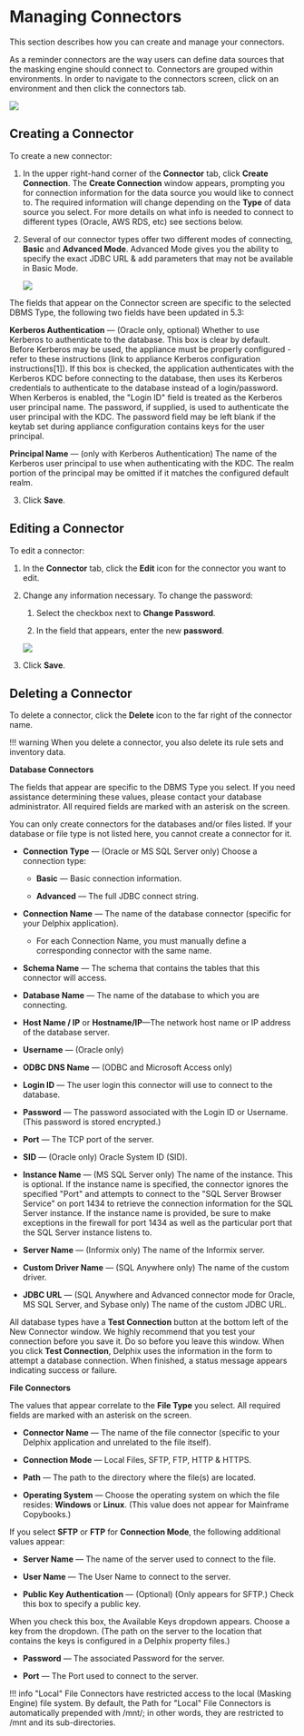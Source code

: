 # Managing Connectors

This section describes how you can create and manage your connectors.

As a reminder connectors are the way users can define data sources that
the masking engine should connect to. Connectors are grouped within
environments. In order to navigate to the connectors screen, click on an
environment and then click the connectors tab.

![](./media/image5.png)

## Creating a Connector

To create a new connector:

1.  In the upper right-hand corner of the **Connector** tab, click
    **Create Connection**. The **Create Connection** window appears,
    prompting you for connection information for the data source you
    would like to connect to. The required information will change
    depending on the **Type** of data source you select. For more
    details on what info is needed to connect to different types
    (Oracle, AWS RDS, etc) see sections below.

2.  Several of our connector types offer two different modes of
    connecting, **Basic** and **Advanced Mode**. Advanced Mode gives you
    the ability to specify the exact JDBC URL & add parameters that
    may not be available in Basic Mode.

    ![](./media/create_connector.png)
    
The fields that appear on the Connector screen are specific to the selected DBMS Type, the following two fields have been updated in 5.3:

**Kerberos Authentication** — (Oracle only, optional) Whether to use Kerberos to authenticate to the database. This box is clear by default. Before Kerberos may be used, the appliance must be properly configured - refer to these instructions (link to appliance Kerberos configuration instructions[1]). If this box is checked, the application authenticates with the Kerberos KDC before connecting to the database, then uses its Kerberos credentials to authenticate to the database instead of a login/password. When Kerberos is enabled, the "Login ID" field is treated as the Kerberos user principal name. The password, if supplied, is used to authenticate the user principal with the KDC. The password field may be left blank if the keytab set during appliance configuration contains keys for the user principal.

**Principal Name** — (only with Kerberos Authentication) The name of the Kerberos user principal to use when authenticating with the KDC. The realm portion of the principal may be omitted if it matches the configured default realm.

3.  Click **Save**.

## Editing a Connector

To edit a connector:

1.  In the **Connector** tab, click the **Edit** icon for the
    connector you want to edit.

2.  Change any information necessary. To change the password:
    
    1.  Select the checkbox next to **Change Password**.
    
    2.  In the field that appears, enter the new **password**.

    ![](./media/image3.png)

3.  Click **Save**.

## Deleting a Connector

To delete a connector, click the **Delete** icon to the far right of the
connector name.

!!! warning 
    When you delete a connector, you also delete its rule sets and inventory data.

**Database Connectors**

The fields that appear are specific to the DBMS Type you select. If you
need assistance determining these values, please contact your database
administrator. All required fields are marked with an asterisk on the
screen.

You can only create connectors for the databases and/or files listed. If
your database or file type is not listed here, you cannot create a
connector for it.

  - **Connection Type** — (Oracle or MS SQL Server only) Choose a
    connection type:
    
      - **Basic** — Basic connection information.
    
      - **Advanced** — The full JDBC connect string.

  - **Connection Name** — The name of the database connector (specific
    for your Delphix application).
    
      - For each Connection Name, you must manually define a
        corresponding connector with the same name.

  - **Schema Name** — The schema that contains the tables that this
    connector will access.

  - **Database Name** — The name of the database to which you are
    connecting.

  - **Host Name / IP** or **Hostname/IP**—The network host name or IP
    address of the database server.

  - **Username** — (Oracle only)

  - **ODBC DNS Name** — (ODBC and Microsoft Access only)

  - **Login ID** — The user login this connector will use to connect
    to the database.

  - **Password** — The password associated with the Login ID or
    Username. (This password is stored encrypted.)

  - **Port** — The TCP port of the server.

  - **SID** — (Oracle only) Oracle System ID (SID).

  - **Instance Name** — (MS SQL Server only) The name of the instance.
    This is optional. If the instance name is specified, the connector
    ignores the specified "Port" and attempts to connect to the "SQL
    Server Browser Service" on port 1434 to retrieve the connection
    information for the SQL Server instance. If the instance name is
    provided, be sure to make exceptions in the firewall for port 1434
    as well as the particular port that the SQL Server instance
    listens to.

  - **Server Name** — (Informix only) The name of the Informix server.

  - **Custom Driver Name** — (SQL Anywhere only) The name of the
    custom driver.

  - **JDBC URL** — (SQL Anywhere and Advanced connector mode for
    Oracle, MS SQL Server, and Sybase only) The name of the custom
    JDBC URL.

All database types have a **Test Connection** button at the bottom left
of the New Connector window. We highly recommend that you test your
connection before you save it. Do so before you leave this window. When
you click **Test Connection**, Delphix uses the information in the form
to attempt a database connection. When finished, a status message
appears indicating success or failure.

**File Connectors**

The values that appear correlate to the **File Type** you select. All
required fields are marked with an asterisk on the screen.

  - **Connector Name** — The name of the file connector (specific to
    your Delphix application and unrelated to the file itself).

  - **Connection Mode** — Local Files, SFTP, FTP, HTTP & HTTPS.

  - **Path** — The path to the directory where the file(s) are
    located.

  - **Operating System** — Choose the operating system on which the
    file resides: **Windows** or **Linux**. (This value does not
    appear for Mainframe Copybooks.)

If you select **SFTP** or **FTP** for **Connection Mode**, the following
additional values appear:

  - **Server Name** — The name of the server used to connect to the
    file.

  - **User Name** — The User Name to connect to the server.

  - **Public Key Authentication** — (Optional) (Only appears for
    SFTP.) Check this box to specify a public key.

When you check this box, the Available Keys dropdown appears. Choose a
key from the dropdown. (The path on the server to the location that
contains the keys is configured in a Delphix property files.)

  - **Password** — The associated Password for the server.

  - **Port** — The Port used to connect to the
server.

!!! info
    "Local" File Connectors have restricted access to the local (Masking Engine) file system. By default, the Path for "Local" File Connectors is automatically prepended with /mnt/; in other words, they are restricted to /mnt and its sub-directories.
